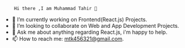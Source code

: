         Hi there ,I am Muhammad Tahir 👋

- 🔭 I’m currently working on Frontend(React.js) Projects.
- 👯 I’m looking to collaborate on Web and App Development Projects.
- 💬 Ask me about anything regarding React.js, i'm happy to help.
- 📫 How to reach me: mtk456321@gmail.com.




<!--
**Tahir326/Tahir326** is a ✨ _special_ ✨ repository because its `README.md` (this file) appears on your GitHub profile.

Here are some ideas to get you started:

- 🔭 I’m currently working on 
- 🌱 I’m currently learning ...
- 👯 I’m looking to collaborate on ...
- 🤔 I’m looking for help with ...
- 💬 Ask me about ...
- 📫 How to reach me: ...
- 😄 Pronouns: ...
- ⚡ Fun fact: ...
-->
